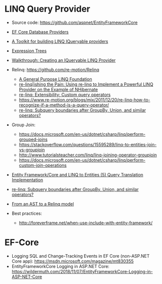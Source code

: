 # LINQ Query Provider
- Source code: https://github.com/aspnet/EntityFrameworkCore
- [EF Core Database Providers](https://docs.microsoft.com/en-us/ef/core/providers/)
- [A Toolkit for building LINQ IQueryable providers](https://github.com/mattwar/iqtoolkit)
- [Expression Trees](https://docs.microsoft.com/en-us/dotnet/csharp/programming-guide/concepts/expression-trees/)
- [Walkthrough: Creating an IQueryable LINQ Provider](https://msdn.microsoft.com/en-us/library/bb546158.aspx)
- Relinq: https://github.com/re-motion/Relinq 
    - [A General Purpose LINQ Foundation](https://www.re-motion.org/download/re-linq.pdf)
    - [re-linq|ishing the Pain: Using re-linq to Implement a Powerful LINQ Provider on the Example of NHibernate](https://www.codeproject.com/Articles/42059/re-linq-ishing-the-Pain-Using-re-linq-to-Implement)
    - [re-linq: Extensibility: Custom query operators](https://www.re-motion.org/blogs/mix/2010/10/28/re-linq-extensibility-custom-query-operators/)
    - https://www.re-motion.org/blogs/mix/2011/12/20/re-linq-how-to-recognize-if-a-method-is-a-query-operator/
    - [re-linq: Subquery boundaries after GroupBy, Union, and similar operators?](https://www.re-motion.org/blogs/mix/category/re-linq)
- Group Join:
  - https://docs.microsoft.com/en-us/dotnet/csharp/linq/perform-grouped-joins
  - https://stackoverflow.com/questions/15595289/linq-to-entities-join-vs-groupjoin
  - http://www.tutorialsteacher.com/linq/linq-joining-operator-groupjoin
  - https://docs.microsoft.com/en-us/dotnet/csharp/linq/perform-custom-join-operations

- [Entity Framework/Core and LINQ to Entities (5) Query Translation Implementation](https://weblogs.asp.net/dixin/entity-framework-core-and-linq-to-entities-5-query-translation-implementation)
- [re-linq: Subquery boundaries after GroupBy, Union, and similar operators?](https://www.re-motion.org/blogs/mix/category/re-linq/)
- [From an AST to a Relinq model](https://medium.com/@matthew47671280/from-an-ast-to-a-relinq-model-875884200a8c)
- Best practices:
  - http://foreverframe.net/when-use-include-with-entity-framework/

# EF-Core
- Logging SQL and Change-Tracking Events in EF Core (non-ASP.NET Core app): https://msdn.microsoft.com/magazine/mt830355
- EntityFrameworkCore Logging in ASP.NET Core: https://wildermuth.com/2018/11/07/EntityFrameworkCore-Logging-in-ASP-NET-Core
